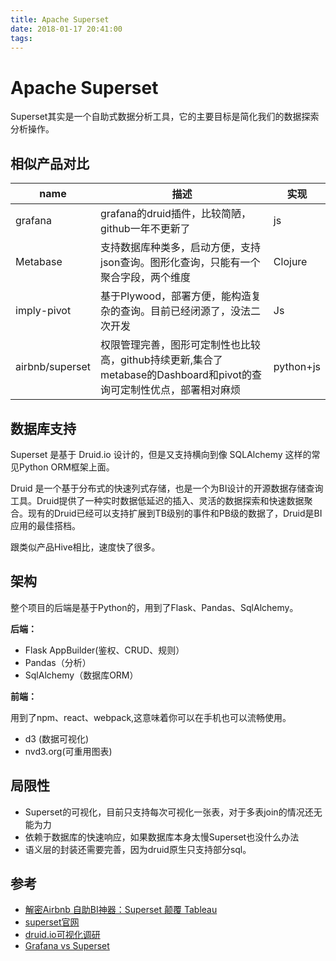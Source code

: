 ```yaml
---
title: Apache Superset
date: 2018-01-17 20:41:00
tags:
---
```

# Apache Superset
Superset其实是一个自助式数据分析工具，它的主要目标是简化我们的数据探索分析操作。

## 相似产品对比

| name | 描述 | 实现 |
| --- | --- | --- |
| grafana | grafana的druid插件，比较简陋，github一年不更新了<span class="Apple-tab-span" style="white-space:pre"></span> | js |
| Metabase<span class="Apple-tab-span" style="white-space:pre"></span> | 支持数据库种类多，启动方便，支持json查询。图形化查询，只能有一个聚合字段，两个维度<span class="Apple-tab-span" style="white-space:pre"></span> | Clojure<span class="Apple-tab-span" style="white-space:pre"></span> |
| imply-pivot<span class="Apple-tab-span" style="white-space:pre"></span> | 基于Plywood，部署方便，能构造复杂的查询。目前已经闭源了，没法二次开发<span class="Apple-tab-span" style="white-space:pre"></span> | Js |
| airbnb/superset<span class="Apple-tab-span" style="white-space:pre"></span> | 权限管理完善，图形可定制性也比较高，github持续更新,集合了metabase的Dashboard和pivot的查询可定制性优点，部署相对麻烦<span class="Apple-tab-span" style="white-space:pre"></span> | python+js<span class="Apple-tab-span" style="white-space:pre"></span> |

## 数据库支持
Superset 是基于 Druid.io 设计的，但是又支持横向到像 SQLAlchemy 这样的常见Python ORM框架上面。

Druid 是一个基于分布式的快速列式存储，也是一个为BI设计的开源数据存储查询工具。Druid提供了一种实时数据低延迟的插入、灵活的数据探索和快速数据聚合。现有的Druid已经可以支持扩展到TB级别的事件和PB级的数据了，Druid是BI应用的最佳搭档。

跟类似产品Hive相比，速度快了很多。

## 架构
整个项目的后端是基于Python的，用到了Flask、Pandas、SqlAlchemy。

**后端：**

- Flask AppBuilder(鉴权、CRUD、规则）
- Pandas（分析）
- SqlAlchemy（数据库ORM）

**前端：**

用到了npm、react、webpack,这意味着你可以在手机也可以流畅使用。

- d3 (数据可视化)
- nvd3.org(可重用图表)

## 局限性
- Superset的可视化，目前只支持每次可视化一张表，对于多表join的情况还无能为力
- 依赖于数据库的快速响应，如果数据库本身太慢Superset也没什么办法
- 语义层的封装还需要完善，因为druid原生只支持部分sql。



## 参考
- [解密Airbnb 自助BI神器：Superset 颠覆 Tableau](https://segmentfault.com/a/1190000005083953)
- [superset官网](http://airbnb.io/projects/superset/)
- [druid.io可视化调研](https://fangyeqing.github.io/2016/11/04/druid.io%E5%8F%AF%E8%A7%86%E5%8C%96%E8%B0%83%E7%A0%94/)
- [Grafana vs Superset](https://siftery.com/product-comparison/grafana-vs-superset)


